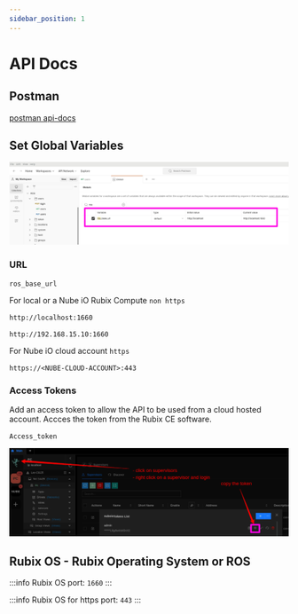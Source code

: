 ```yaml
---
sidebar_position: 1
---
```


# API Docs

## Postman 

[postman api-docs](https://documenter.getpostman.com/view/666859/2s9Ykhg43Z)

## Set Global Variables

![postman.png](img/postman.png)

### URL

```
ros_base_url
```

For local or a Nube iO Rubix Compute `non https`
```
http://localhost:1660
```
```
http://192.168.15.10:1660
```

For Nube iO cloud account `https`
```
https://<NUBE-CLOUD-ACCOUNT>:443
```

### Access Tokens

Add an access token to allow the API to be used from a cloud hosted account. Accces the token from the Rubix CE software.

```
Access_token
```

![token.png](img/token.png)






## Rubix OS - Rubix Operating System or ROS

:::info
Rubix OS port: `1660`
:::


:::info
Rubix OS for https port: `443`
:::
